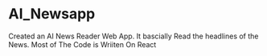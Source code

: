 # AI_Newsapp

Created an AI News Reader Web App. It bascially Read the headlines of the News. Most of The Code is Wriiten On React
